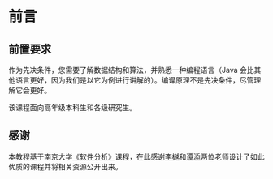 # 前言

## 前置要求

作为先决条件，您需要了解数据结构和算法，并熟悉一种编程语言（Java 会比其他语言更好，因为我们是以它为例进行讲解的）。编译原理不是先决条件，尽管理解它会更好。

该课程面向高年级本科生和各级研究生。

## 感谢

本教程基于南京大学[《软件分析》](https://tai-e.pascal-lab.net/lectures.html)课程，在此感谢[李樾](https://yuelee.bitbucket.io/)和[谭添](https://silverbullettt.bitbucket.io/)两位老师设计了如此优质的课程并将相关资源公开出来。


